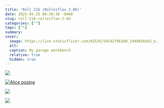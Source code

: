 ```yaml
---
title: 'Roll 216 (Rolleiflex 2.8D)'
date: 2025-05-25 08:39:36 -0400
slug: roll-216-rolleiflex-2-8d
categories: [""]
tags: [""]
summary: 
cover: 
  image: https://live.staticflickr.com/65535/54542796100_2494020a55_b.jpg
  alt: 
  caption: My garage workbench
  relative: true
  hidden: true
---
```



[![](https://live.staticflickr.com/65535/54542796100_2494020a55_b.jpg)](https://flickr.com/photos/jbaty/54542796100/in/dateposted-public/)

[![Alice posing](https://live.staticflickr.com/65535/54542640999_766af43f9f_b.jpg)](https://flickr.com/photos/jbaty/54542640999/in/dateposted-public/)

[![](https://live.staticflickr.com/65535/54541577792_b41ba225fa_b.jpg)](https://flickr.com/photos/jbaty/54541577792/in/dateposted-public/)

[![](https://live.staticflickr.com/65535/54542452446_e6618a792b_b.jpg)](https://flickr.com/photos/jbaty/54542452446/in/dateposted-public/)
